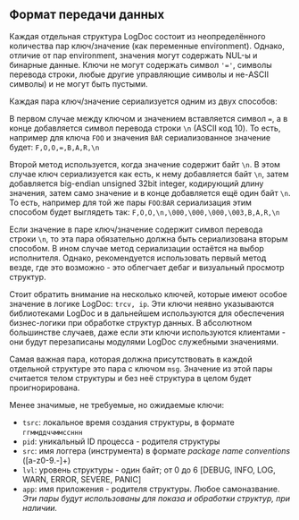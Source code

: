 ## Формат передачи данных 
Каждая отдельная структура LogDoc состоит из неопределённого количества пар ключ/значение (как переменные environment). Однако, отличие от пар environment, значения могут 
содержать NUL-ы и бинарные данные. Ключи не могут содержать символ `'='`, символы перевода строки, любые другие управляющие символы и не-ASCII символы) и не могут быть 
пустыми.   

Каждая пара ключ/значение сериализуется одним из двух способов:

В первом случае между ключом и значением вставляется символ `=`, а в конце добавляется символ перевода строки `\n` (ASCII код 10). То есть, например для ключа `FOO` и значения 
`BAR` сериализованное значение будет: `F,O,O,=,B,A,R,\n`

Второй метод используется, когда значение содержит байт `\n`. В этом случае ключ сериализуется как есть, к нему добавляется байт `\n`, затем добавляется big-endian unsigned 
32bit integer, кодирующий длину значения, затем само значение и в конце добавляется ещё один байт `\n`. То есть, например для той же пары `FOO`:`BAR` сериализация этим способом 
будет выглядеть так: `F,O,O,\n,\000,\000,\000,\003,B,A,R,\n`

Если значение в паре ключ/значение содержит символ перевода строки `\n`, то эта пара обязательно должна быть сериализована вторым способом. В ином случае метод сериализации 
остаётся на выбор исполнителя. Однако, рекомендуется использовать первый метод везде, где это возможно - это облегчает дебаг и визуальный просмотр структур.

Стоит обратить внимание на несколько ключей, которые имеют особое значение в логике LogDoc: `trcv, ip`. Эти ключи неявно указываются библиотеками 
LogDoc и в дальнейшем используются для обеспечения бизнес-логики при обработке структур данных. В абсолютном большинстве случаев, даже если эти ключи используются клиентами - 
они будут перезаписаны модулями LogDoc служебными значениями. 

Самая важная пара, которая должна присутствовать в каждой отдельной структуре это пара с ключом `msg`. Значение из этой пары считается телом структуры и без неё структура в 
целом будет проигнорирована.

Менее значимые, не требуемые, но ожидаемые ключи:
- `tsrc`: локальное время создания структуры, в формате `ггммддччммссннн`
- `pid`: уникальный ID процесса - родителя структуры
- `src`: имя логгера (инструмента) в формате *package name conventions* ([a-z0-9.-]+)
- `lvl`: уровень структуры - один байт; от 0 до 6 [DEBUG, INFO, LOG, WARN, ERROR, SEVERE, PANIC]
- `app`: имя приложения - родителя структуры. Любое самоназвание.  
*Эти пары будут использованы для показа и обработки структур, при наличии.*
